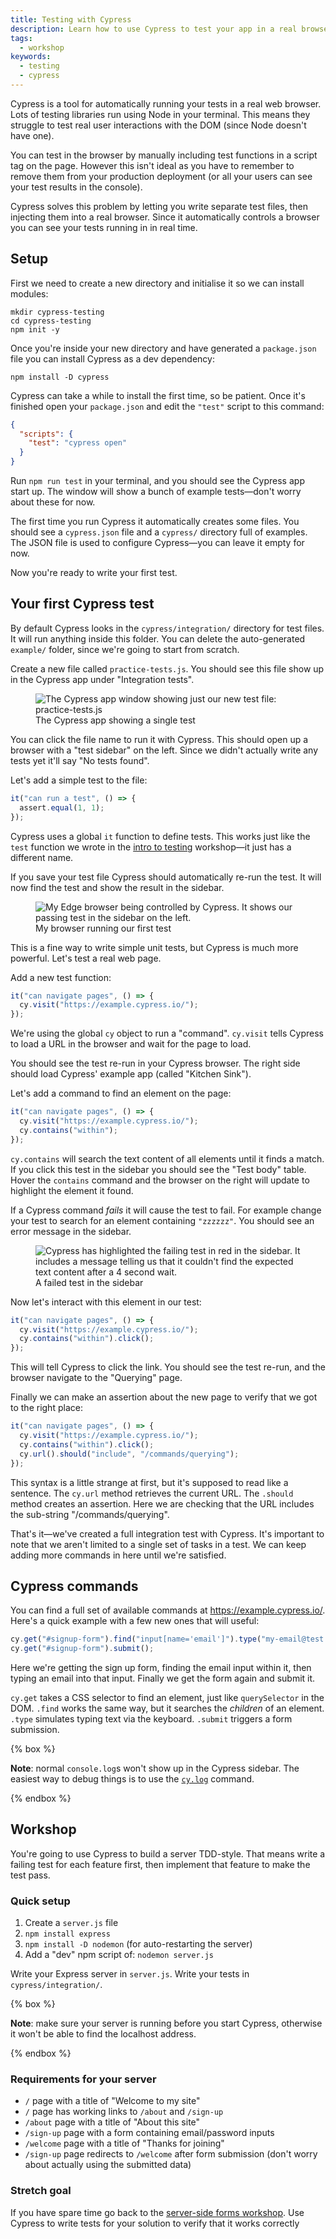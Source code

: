```yaml
---
title: Testing with Cypress
description: Learn how to use Cypress to test your app in a real browser
tags:
  - workshop
keywords:
  - testing
  - cypress
---
```


Cypress is a tool for automatically running your tests in a real web browser. Lots of testing libraries run using Node in your terminal. This means they struggle to test real user interactions with the DOM (since Node doesn't have one).

You can test in the browser by manually including test functions in a script tag on the page. However this isn't ideal as you have to remember to remove them from your production deployment (or all your users can see your test results in the console).

Cypress solves this problem by letting you write separate test files, then injecting them into a real browser. Since it automatically controls a browser you can see your tests running in in real time.

## Setup

First we need to create a new directory and initialise it so we can install modules:

```shell
mkdir cypress-testing
cd cypress-testing
npm init -y
```

Once you're inside your new directory and have generated a `package.json` file you can install Cypress as a dev dependency:

```shell
npm install -D cypress
```

Cypress can take a while to install the first time, so be patient. Once it's finished open your `package.json` and edit the `"test"` script to this command:

```json
{
  "scripts": {
    "test": "cypress open"
  }
}
```

Run `npm run test` in your terminal, and you should see the Cypress app start up. The window will show a bunch of example tests—don't worry about these for now.

The first time you run Cypress it automatically creates some files. You should see a `cypress.json` file and a `cypress/` directory full of examples. The JSON file is used to configure Cypress—you can leave it empty for now.

Now you're ready to write your first test.

## Your first Cypress test

By default Cypress looks in the `cypress/integration/` directory for test files. It will run anything inside this folder. You can delete the auto-generated `example/` folder, since we're going to start from scratch.

Create a new file called `practice-tests.js`. You should see this file show up in the Cypress app under "Integration tests".

<figure>
  <img src="images/cypress-start.png" alt="The Cypress app window showing just our new test file: practice-tests.js">
  <figcaption>The Cypress app showing a single test</figcaption>
</figure>

You can click the file name to run it with Cypress. This should open up a browser with a "test sidebar" on the left. Since we didn't actually write any tests yet it'll say "No tests found".

Let's add a simple test to the file:

```js
it("can run a test", () => {
  assert.equal(1, 1);
});
```

Cypress uses a global `it` function to define tests. This works just like the `test` function we wrote in the [intro to testing](/workshops/learn-testing/) workshop—it just has a different name.

If you save your test file Cypress should automatically re-run the test. It will now find the test and show the result in the sidebar.

<figure>
  <img src="images/cypress-first-test.png" alt="My Edge browser being controlled by Cypress. It shows our passing test in the sidebar on the left.">
  <figcaption>My browser running our first test</figcaption>
</figure>

This is a fine way to write simple unit tests, but Cypress is much more powerful. Let's test a real web page.

Add a new test function:

```js
it("can navigate pages", () => {
  cy.visit("https://example.cypress.io/");
});
```

We're using the global `cy` object to run a "command". `cy.visit` tells Cypress to load a URL in the browser and wait for the page to load.

You should see the test re-run in your Cypress browser. The right side should load Cypress' example app (called "Kitchen Sink").

Let's add a command to find an element on the page:

```js
it("can navigate pages", () => {
  cy.visit("https://example.cypress.io/");
  cy.contains("within");
});
```

`cy.contains` will search the text content of all elements until it finds a match. If you click this test in the sidebar you should see the "Test body" table. Hover the `contains` command and the browser on the right will update to highlight the element it found.

If a Cypress command _fails_ it will cause the test to fail. For example change your test to search for an element containing `"zzzzzz"`. You should see an error message in the sidebar.

<figure>
  <img src="images/failed-test.png" alt="Cypress has highlighted the failing test in red in the sidebar. It includes a message telling us that it couldn't find the expected text content after a 4 second wait.">
  <figcaption>A failed test in the sidebar</figcaption>
</figure>

Now let's interact with this element in our test:

```js
it("can navigate pages", () => {
  cy.visit("https://example.cypress.io/");
  cy.contains("within").click();
});
```

This will tell Cypress to click the link. You should see the test re-run, and the browser navigate to the "Querying" page.

Finally we can make an assertion about the new page to verify that we got to the right place:

```js
it("can navigate pages", () => {
  cy.visit("https://example.cypress.io/");
  cy.contains("within").click();
  cy.url().should("include", "/commands/querying");
});
```

This syntax is a little strange at first, but it's supposed to read like a sentence. The `cy.url` method retrieves the current URL. The `.should` method creates an assertion. Here we are checking that the URL includes the sub-string "/commands/querying".

That's it—we've created a full integration test with Cypress. It's important to note that we aren't limited to a single set of tasks in a test. We can keep adding more commands in here until we're satisfied.

## Cypress commands

You can find a full set of available commands at https://example.cypress.io/. Here's a quick example with a few new ones that will useful:

```js
cy.get("#signup-form").find("input[name='email']").type("my-email@test.com");
cy.get("#signup-form").submit();
```

Here we're getting the sign up form, finding the email input within it, then typing an email into that input. Finally we get the form again and submit it.

`cy.get` takes a CSS selector to find an element, just like `querySelector` in the DOM. `.find` works the same way, but it searches the _children_ of an element. `.type` simulates typing text via the keyboard. `.submit` triggers a form submission.

{% box %}

**Note**: normal `console.log`s won't show up in the Cypress sidebar. The easiest way to debug things is to use the [`cy.log`](https://docs.cypress.io/api/commands/log) command.

{% endbox %}

## Workshop

You're going to use Cypress to build a server TDD-style. That means write a failing test for each feature first, then implement that feature to make the test pass.

### Quick setup

1. Create a `server.js` file
1. `npm install express`
1. `npm install -D nodemon` (for auto-restarting the server)
1. Add a "dev" npm script of: `nodemon server.js`

Write your Express server in `server.js`. Write your tests in `cypress/integration/`.

{% box %}

**Note**: make sure your server is running before you start Cypress, otherwise it won't be able to find the localhost address.

{% endbox %}

### Requirements for your server

- `/` page with a title of "Welcome to my site"
- `/` page has working links to `/about` and `/sign-up`
- `/about` page with a title of "About this site"
- `/sign-up` page with a form containing email/password inputs
- `/welcome` page with a title of "Thanks for joining"
- `/sign-up` page redirects to `/welcome` after form submission (don't worry about actually using the submitted data)

### Stretch goal

If you have spare time go back to the [server-side forms workshop](/workshops/server-side-forms/). Use Cypress to write tests for your solution to verify that it works correctly
